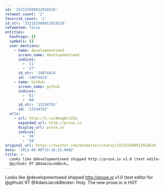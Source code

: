 ```yaml
---
id: '332152508912918528'
retweet_count: '2'
favorite_count: '1'
id_str: '332152508912918528'
retweeted: false
entities:
  hashtags: []
  symbols: []
  user_mentions:
    - name: developmentseed
      screen_name: developmentseed
      indices:
        - '11'
        - '27'
      id_str: '14074424'
      id: '14074424'
    - name: GitHub
      screen_name: github
      indices:
        - '81'
        - '88'
      id_str: '13334762'
      id: '13334762'
  urls:
    - url: http://t.co/AKugDxlDZa
      expanded_url: http://prose.io
      display_url: prose.io
      indices:
        - '36'
        - '58'
original_url: https://twitter.com/benbalter/status/332152508912918528
date: '2013-05-08T15:18:23.000Z'
title: >-
  Looks like @developmentseed shipped http://prose.io v1.0 (text editor for
  @github) RT @AdamJacobBeck…
---
```


Looks like @developmentseed shipped http://prose.io v1.0 (text editor for @github) RT @AdamJacobBecker: Holy. The new prose.io is HOT